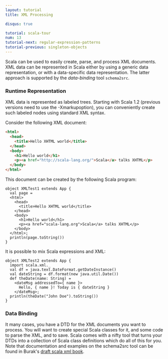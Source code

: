 ```yaml
---
layout: tutorial
title: XML Processing

disqus: true

tutorial: scala-tour
num: 13
tutorial-next: regular-expression-patterns
tutorial-previous: singleton-objects
---
```


Scala can be used to easily create, parse, and process XML documents. XML data can be represented in Scala either by using a generic data representation, or with a data-specific data representation. The latter approach is supported by the *data-binding* tool `schema2src`.

### Runtime Representation ###
XML data is represented as labeled trees. Starting with Scala 1.2 (previous versions need to use the -Xmarkupoption), you can conveniently create such labeled nodes using standard XML syntax.

Consider the following XML document:

```html
<html>
  <head>
    <title>Hello XHTML world</title>
  </head>
  <body>
    <h1>Hello world</h1>
    <p><a href="http://scala-lang.org/">Scala</a> talks XHTML</p>
  </body>
</html>
```

This document can be created by the following Scala program:

```tut
object XMLTest1 extends App {
  val page = 
  <html>
    <head>
      <title>Hello XHTML world</title>
    </head>
    <body>
      <h1>Hello world</h1>
      <p><a href="scala-lang.org">Scala</a> talks XHTML</p>
    </body>
  </html>;
  println(page.toString())
}
```

It is possible to mix Scala expressions and XML:

```tut
object XMLTest2 extends App {
  import scala.xml._
  val df = java.text.DateFormat.getDateInstance()
  val dateString = df.format(new java.util.Date())
  def theDate(name: String) = 
    <dateMsg addressedTo={ name }>
      Hello, { name }! Today is { dateString }
    </dateMsg>;
  println(theDate("John Doe").toString())
}
```

### Data Binding ###
It many cases, you have a DTD for the XML documents you want to process. You will want to create special Scala classes for it, and some code to parse the XML, and to save. Scala comes with a nifty tool that turns your DTDs into a collection of Scala class definitions which do all of this for you.
Note that documentation and examples on the schema2src tool can be found in Burak's [draft scala xml book](http://burak.emir.googlepages.com/scalaxbook.docbk.html).


